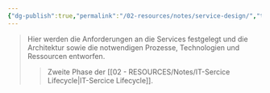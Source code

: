 ```yaml
---
{"dg-publish":true,"permalink":"/02-resources/notes/service-design/","tags":["GFN/LF06"],"updated":"2024-10-20T20:38:06.000+02:00"}
---
```


>Hier werden die Anforderungen an die Services festgelegt und die Architektur sowie die notwendigen Prozesse, Technologien und Ressourcen entworfen.
>>Zweite Phase der [[02 - RESOURCES/Notes/IT-Sercice Lifecycle\|IT-Sercice Lifecycle]].